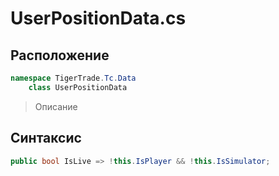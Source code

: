
# UserPositionData.cs
## Расположение
```csharp
namespace TigerTrade.Tc.Data  
    class UserPositionData
```

> Описание

## Синтаксис
```csharp
public bool IsLive => !this.IsPlayer && !this.IsSimulator;
```
